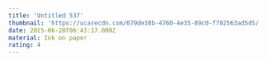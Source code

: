 ```yaml
---
title: 'Untitled 537'
thumbnail: 'https://ucarecdn.com/079de38b-4760-4e35-89c0-f702563ad5d5/'
date: 2015-06-28T06:43:17.000Z
material: Ink on paper
rating: 4
---
```

